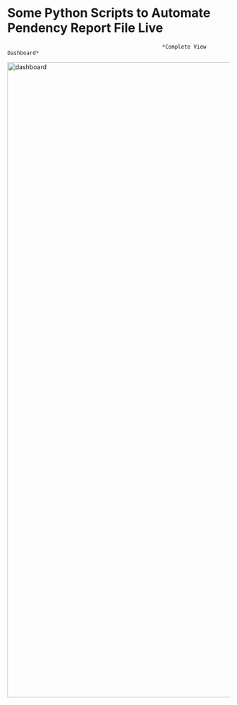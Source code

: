 # Some Python Scripts to Automate Pendency Report File Live

                                                     *Complete View Dashboard*
<img width="1440" alt="dashboard" src="https://github.com/mrrobot620/pendency_automation/assets/89240367/7a736705-3c1e-4263-b5ec-0c7a3a19c485">
